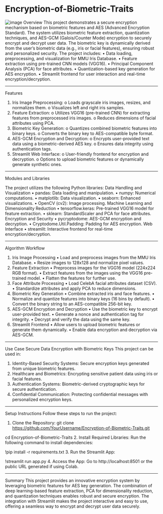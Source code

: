 # Encryption-of-Biometric-Traits
![image](https://github.com/user-attachments/assets/d3c9441d-a0f0-495e-8f0f-6b1b388d2d4e)
Overview
This project demonstrates a secure encryption mechanism based on biometric features and AES (Advanced Encryption Standard). The system utilizes biometric feature extraction, quantization techniques, and AES-GCM (Galois/Counter Mode) encryption to securely encrypt and decrypt user data. The biometric key is dynamically derived from the user’s biometric data (e.g., iris or facial features), ensuring robust and personalized security.
The project includes:
•	Data loading, preprocessing, and visualization for MMU Iris Database.
•	Feature extraction using pre-trained CNN models (VGG16).
•	Principal Component Analysis (PCA) for face attributes.
•	Quantization-based key generation for AES encryption.
•	Streamlit frontend for user interaction and real-time encryption/decryption.
________________________________________
Features
1.	Iris Image Preprocessing:
o	Loads grayscale iris images, resizes, and normalizes them.
o	Visualizes left and right iris samples.
2.	Feature Extraction:
o	Utilizes VGG16 (pre-trained CNN) for extracting features from preprocessed iris images.
o	Reduces dimensions of facial attributes using PCA.
3.	Biometric Key Generation:
o	Quantizes combined biometric features into binary keys.
o	Converts the binary key to AES-compatible byte format.
4.	AES-GCM Encryption and Decryption:
o	Encrypts user-provided text data using a biometric-derived AES key.
o	Ensures data integrity using authentication tags.
5.	Streamlit Web Interface:
o	User-friendly frontend for encryption and decryption.
o	Options to upload biometric features or dynamically generate synthetic ones.
________________________________________
Modules and Libraries

The project utilizes the following Python libraries:
Data Handling and Visualization
•	pandas: Data loading and manipulation.
•	numpy: Numerical computations.
•	matplotlib: Data visualization.
•	seaborn: Enhanced visualizations.
•	OpenCV (cv2): Image processing.
Machine Learning and Dimensionality Reduction
•	tensorflow.keras: Pre-trained VGG16 model for feature extraction.
•	sklearn: StandardScaler and PCA for face attributes.
Encryption and Security
•	pycryptodome: AES-GCM encryption and decryption.
•	Cryptodome.Util.Padding: Padding for AES encryption.
Web Interface
•	streamlit: Interactive frontend for real-time encryption/decryption.
________________________________________
Algorithm Workflow

1. Iris Image Processing
•	Load and preprocess images from the MMU Iris Database.
•	Resize images to 128x128 and normalize pixel values.
2. Feature Extraction
•	Preprocess images for the VGG16 model (224x224 RGB format).
•	Extract features from the images using the VGG16 pre-trained model.
•	Flatten the features for further use.
3. Face Attribute Processing
•	Load CelebA facial attributes dataset (CSV).
•	Standardize attributes and apply PCA to reduce dimensions.
4. Biometric Key Generation
•	Combine extracted iris and face features.
•	Normalize and quantize features into binary keys (16 bins by default).
•	Convert the binary string to an AES-compatible 256-bit key.
5. AES-GCM Encryption and Decryption
•	Use the biometric key to encrypt user-provided text.
•	Generate a nonce and authentication tag for integrity.
•	Decrypt and verify the data using the same key.
6. Streamlit Frontend
•	Allow users to upload biometric features or generate them dynamically.
•	Enable data encryption and decryption via AES-GCM.
________________________________________
Use Case
Secure Data Encryption with Biometric Keys
This project can be used in:
1.	Identity-Based Security Systems: Secure encryption keys generated from unique biometric features.
2.	Healthcare and Biometrics: Encrypting sensitive patient data using iris or facial features.
3.	Authentication Systems: Biometric-derived cryptographic keys for secure authentication.
4.	Confidential Communication: Protecting confidential messages with personalized encryption keys.
________________________________________

Setup Instructions
Follow these steps to run the project:
1.	Clone the Repository:
git clone https://github.com/YourUsername/Encryption-of-Biometric-Traits.git

cd Encryption-of-Biometric-Traits
2.	Install Required Libraries: Run the following command to install dependencies:

!pip install -r requirements.txt
3.	Run the Streamlit App:

!streamlit run app.py
4.	Access the App: Go to http://localhost:8501 or the public URL generated if using Colab.
________________________________________
Summary
This project provides an innovative encryption system by leveraging biometric features for AES key generation. The combination of deep learning-based feature extraction, PCA for dimensionality reduction, and quantization techniques enables robust and secure encryption.
The integration with Streamlit makes the project interactive and easy to use, offering a seamless way to encrypt and decrypt user data securely.
